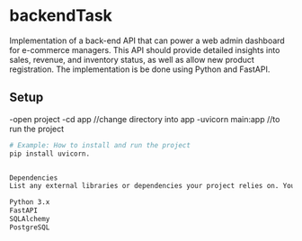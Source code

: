 # backendTask

Implementation of a back-end API that can power a web
admin dashboard for e-commerce managers. This API should provide detailed insights into
sales, revenue, and inventory status, as well as allow new product registration. The
implementation is be done using Python and FastAPI.

## Setup

-open project
-cd app //change directory into app
-uvicorn main:app //to run the project

```bash
# Example: How to install and run the project
pip install uvicorn.


Dependencies
List any external libraries or dependencies your project relies on. You can mention these in a bulleted list or table format.

Python 3.x
FastAPI
SQLAlchemy
PostgreSQL
